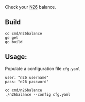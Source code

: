 Check your [N26](https://n26.com) balance.

## Build
```
cd cmd/n26balance
go get
go build
```

## Usage:
Populate a configuration file `cfg.yaml`

```
user: "n26 username"
pass: "n26 password"
```

```
cd cmd/n26balance
./n26balance --config cfg.yaml
```


